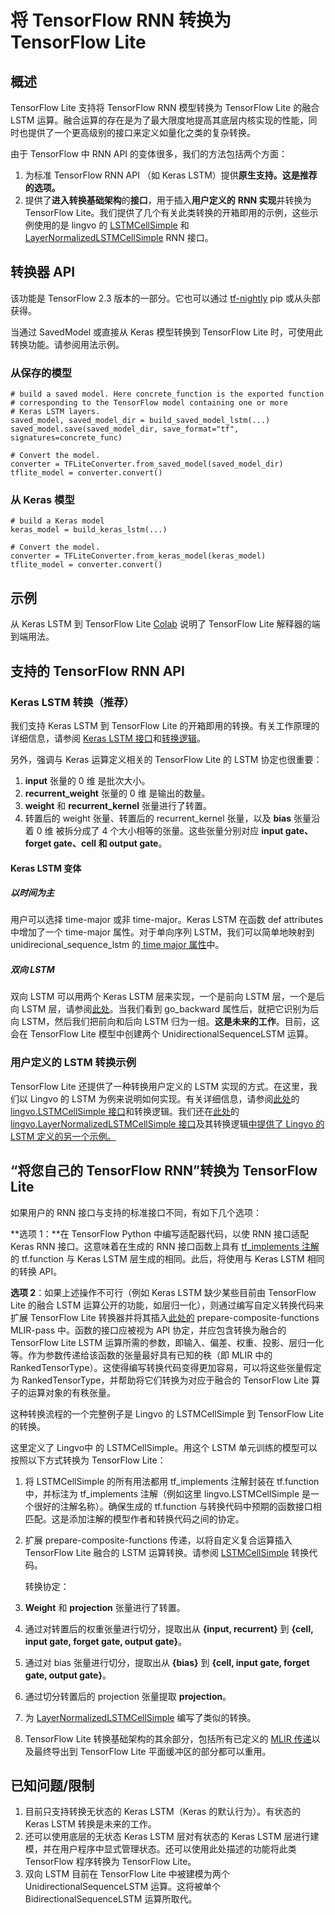 # 将 TensorFlow RNN 转换为 TensorFlow Lite

## 概述

TensorFlow Lite 支持将 TensorFlow RNN 模型转换为 TensorFlow Lite 的融合 LSTM 运算。融合运算的存在是为了最大限度地提高其底层内核实现的性能，同时也提供了一个更高级别的接口来定义如量化之类的复杂转换。

由于 TensorFlow 中 RNN API 的变体很多，我们的方法包括两个方面：

1. 为标准 TensorFlow RNN API （如 Keras LSTM）提供**原生支持。这是推荐的选项。**
2. 提供了**进入转换基础架构**的**接口**，用于插入**用户定义的** **RNN 实现**并转换为 TensorFlow Lite。我们提供了几个有关此类转换的开箱即用的示例，这些示例使用的是 lingvo 的 [LSTMCellSimple](https://github.com/tensorflow/tensorflow/blob/82abf0dbf316526cd718ae8cd7b11cfcb805805e/tensorflow/compiler/mlir/lite/transforms/prepare_composite_functions_tf.cc#L130) 和 [LayerNormalizedLSTMCellSimple](https://github.com/tensorflow/tensorflow/blob/c11d5d8881fd927165eeb09fd524a80ebaf009f2/tensorflow/compiler/mlir/lite/transforms/prepare_composite_functions_tf.cc#L137) RNN 接口。

## 转换器 API

该功能是 TensorFlow 2.3 版本的一部分。它也可以通过 [tf-nightly](https://pypi.org/project/tf-nightly/) pip 或从头部获得。

当通过 SavedModel 或直接从 Keras 模型转换到 TensorFlow Lite 时，可使用此转换功能。请参阅用法示例。

### 从保存的模型

<a id="from_saved_model"></a>

```
# build a saved model. Here concrete_function is the exported function
# corresponding to the TensorFlow model containing one or more
# Keras LSTM layers.
saved_model, saved_model_dir = build_saved_model_lstm(...)
saved_model.save(saved_model_dir, save_format="tf", signatures=concrete_func)

# Convert the model.
converter = TFLiteConverter.from_saved_model(saved_model_dir)
tflite_model = converter.convert()
```

### 从 Keras 模型

```
# build a Keras model
keras_model = build_keras_lstm(...)

# Convert the model.
converter = TFLiteConverter.from_keras_model(keras_model)
tflite_model = converter.convert()

```

## 示例

从 Keras LSTM 到 TensorFlow Lite [Colab](https://colab.research.google.com/github/tensorflow/tensorflow/blob/master/tensorflow/lite/examples/experimental_new_converter/Keras_LSTM_fusion_Codelab.ipynb) 说明了 TensorFlow Lite 解释器的端到端用法。

## 支持的 TensorFlow RNN API

<a id="rnn_apis"></a>

### Keras LSTM 转换（推荐）

我们支持 Keras LSTM 到 TensorFlow Lite 的开箱即用的转换。有关工作原理的详细信息，请参阅 [Keras LSTM 接口](https://github.com/tensorflow/tensorflow/blob/35a3ab91b42503776f428bda574b74b9a99cd110/tensorflow/python/keras/layers/recurrent_v2.py#L1238)<span style="text-decoration:space;"></span>和[转换逻辑](https://github.com/tensorflow/tensorflow/blob/35a3ab91b42503776f428bda574b74b9a99cd110/tensorflow/compiler/mlir/lite/utils/lstm_utils.cc#L627)。

另外，强调与 Keras 运算定义相关的 TensorFlow Lite 的 LSTM 协定也很重要：

1. **input** 张量的 0 维 是批次大小。
2. **recurrent_weight** 张量的 0 维 是输出的数量。
3. **weight** 和 **recurrent_kernel** 张量进行了转置。
4. 转置后的 weight 张量、转置后的  recurrent_kernel 张量，以及 **bias** 张量沿着 0 维 被拆分成了 4 个大小相等的张量。这些张量分别对应  **input gate、forget gate、cell 和 output gate**。

#### Keras LSTM 变体

##### 以时间为主

用户可以选择 time-major 或非 time-major。Keras LSTM 在函数 def attributes 中增加了一个 time-major 属性。对于单向序列 LSTM，我们可以简单地映射到 unidirecional_sequence_lstm 的[ time major 属性](https://github.com/tensorflow/tensorflow/blob/35a3ab91b42503776f428bda574b74b9a99cd110/tensorflow/compiler/mlir/lite/ir/tfl_ops.td#L3902)中。

##### 双向 LSTM

双向 LSTM 可以用两个 Keras LSTM 层来实现，一个是前向 LSTM 层，一个是后向 LSTM 层，请参阅[此处](https://tensorflow.google.cn/lite/guide/ops_custom#converting_tensorflow_models_to_convert_graphs)。当我们看到 go_backward 属性后，就把它识别为后向 LSTM，然后我们把前向和后向 LSTM 归为一组。**这是未来的工作**。目前，这会在 TensorFlow Lite 模型中创建两个 UnidirectionalSequenceLSTM 运算。

### 用户定义的 LSTM 转换示例

TensorFlow Lite 还提供了一种转换用户定义的 LSTM 实现的方式。在这里，我们以 Lingvo 的 LSTM 为例来说明如何实现。有关详细信息，请参阅[此处](https://github.com/tensorflow/tensorflow/blob/82abf0dbf316526cd718ae8cd7b11cfcb805805e/tensorflow/compiler/mlir/lite/transforms/prepare_composite_functions_tf.cc#L130)的 [lingvo.LSTMCellSimple 接口](https://github.com/tensorflow/lingvo/blob/91a4609dbc2579748a95110eda59c66d17c594c5/lingvo/core/rnn_cell.py#L228)和转换逻辑。我们还在[此处](https://github.com/tensorflow/tensorflow/blob/c11d5d8881fd927165eeb09fd524a80ebaf009f2/tensorflow/compiler/mlir/lite/transforms/prepare_composite_functions_tf.cc#L137)的 [lingvo.LayerNormalizedLSTMCellSimple 接口](https://github.com/tensorflow/lingvo/blob/91a4609dbc2579748a95110eda59c66d17c594c5/lingvo/core/rnn_cell.py#L1173)及其转换逻辑[中提供了 Lingvo 的 LSTM 定义的另一个示例。](https://github.com/tensorflow/tensorflow/blob/c11d5d8881fd927165eeb09fd524a80ebaf009f2/tensorflow/compiler/mlir/lite/transforms/prepare_composite_functions_tf.cc#L137)

## “将您自己的 TensorFlow RNN”转换为 TensorFlow Lite

如果用户的 RNN 接口与支持的标准接口不同，有如下几个选项：

**选项 1：**在 TensorFlow Python 中编写适配器代码，以使 RNN 接口适配 Keras RNN 接口。这意味着在生成的 RNN 接口函数上具有 [tf_implements 注解](https://github.com/tensorflow/community/pull/113)的 tf.function 与 Keras LSTM 层生成的相同。此后，将使用与 Keras LSTM 相同的转换 API。

**选项 2**：如果上述操作不可行（例如 Keras LSTM 缺少某些目前由 TensorFlow Lite 的融合 LSTM 运算公开的功能，如层归一化），则通过编写自定义转换代码来扩展 TensorFlow Lite 转换器并将其插入[此处的](https://github.com/tensorflow/tensorflow/blob/c11d5d8881fd927165eeb09fd524a80ebaf009f2/tensorflow/compiler/mlir/lite/transforms/prepare_composite_functions_tf.cc#L115) prepare-composite-functions MLIR-pass 中。函数的接口应被视为 API 协定，并应包含转换为融合的 TensorFlow Lite LSTM 运算所需的参数，即输入、偏差、权重、投影、层归一化等。作为参数传递给该函数的张量最好具有已知的秩（即 MLIR 中的 RankedTensorType）。这使得编写转换代码变得更加容易，可以将这些张量假定为 RankedTensorType，并帮助将它们转换为对应于融合的 TensorFlow Lite 算子的运算对象的有秩张量。

这种转换流程的一个完整例子是 Lingvo 的 LSTMCellSimple 到 TensorFlow Lite 的转换。

这里定义了 Lingvo中 的 LSTMCellSimple。用这个 LSTM 单元训练的模型可以按照以下方式转换为 TensorFlow Lite：

1. 将 LSTMCellSimple 的所有用法都用 tf_implements 注解封装在 tf.function 中，并标注为 tf_implements 注解（例如这里 lingvo.LSTMCellSimple 是一个很好的注解名称）。确保生成的 tf.function 与转换代码中预期的函数接口相匹配。这是添加注解的模型作者和转换代码之间的协定。

2. 扩展 prepare-composite-functions 传递，以将自定义复合运算插入 TensorFlow Lite 融合的 LSTM 运算转换。请参阅 [LSTMCellSimple](https://github.com/tensorflow/tensorflow/blob/82abf0dbf316526cd718ae8cd7b11cfcb805805e/tensorflow/compiler/mlir/lite/transforms/prepare_composite_functions_tf.cc#L130) 转换代码。

    转换协定：

3. **Weight** 和 **projection** 张量进行了转置。

4. 通过对转置后的权重张量进行切分，提取出从 **{input, recurrent}** 到 **{cell, input gate, forget gate, output gate}**。

5. 通过对 bias 张量进行切分，提取出从 **{bias}** 到 **{cell, input gate, forget gate, output gate}**。

6. 通过切分转置后的 projection 张量提取 **projection**。

7. 为 [LayerNormalizedLSTMCellSimple](https://github.com/tensorflow/tensorflow/blob/c11d5d8881fd927165eeb09fd524a80ebaf009f2/tensorflow/compiler/mlir/lite/transforms/prepare_composite_functions_tf.cc#L137) 编写了类似的转换。

8. TensorFlow Lite 转换基础架构的其余部分，包括所有已定义的 [MLIR 传递](https://github.com/tensorflow/tensorflow/blob/35a3ab91b42503776f428bda574b74b9a99cd110/tensorflow/compiler/mlir/lite/tf_tfl_passes.cc#L57)以及最终导出到 TensorFlow Lite 平面缓冲区的部分都可以重用。

## 已知问题/限制

1. 目前只支持转换无状态的 Keras LSTM（Keras 的默认行为）。有状态的 Keras LSTM 转换是未来的工作。
2. 还可以使用底层的无状态 Keras LSTM 层对有状态的 Keras LSTM 层进行建模，并在用户程序中显式管理状态。还可以使用此处描述的功能将此类 TensorFlow 程序转换为 TensorFlow Lite。
3. 双向 LSTM 目前在 TensorFlow Lite 中被建模为两个 UnidirectionalSequenceLSTM 运算。这将被单个 BidirectionalSequenceLSTM 运算所取代。
